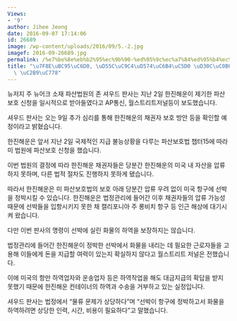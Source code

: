 ```yaml
---
Views:
- '9'
author: Jihee Jeong
date: 2016-09-07 17:14:06
id: 26689
image: /wp-content/uploads/2016/09/5.-2.jpg
imagef: 2016-09-26689.jpg
permalink: /%e7%be%8e%eb%b2%95%ec%9b%90-%ed%95%9c%ec%a7%84%ed%95%b4%ec%9a%b4%ec%97%90-%ed%8c%8c%ec%82%b0%eb%b3%b4%ed%98%b8-%ec%8a%b9%ec%9d%b8/
title: "\u7F8E\uBC95\uC6D0, \uD55C\uC9C4\uD574\uC6B4\uC5D0 \uD30C\uC0B0\uBCF4\uD638\
  \ \uC2B9\uC778"
---
```


뉴저지 주 뉴어크 소재 파산법원의 존 셔우드 판사는 지난 2일 한진해운이 제기한 파산보호 신청을 일시적으로 받아들였다고 AP통신, 월스트리트저널등이 보도했습니다.

셔우드 판사는 오는 9일 추가 심리를 통해 한진해운의 채권자 보호 방안 등을 확인할 예정이라고 밝혔습니다.

한진해운은 앞서 지난 2일 국제적인 지급 불능상황을 다루는 파산보호법 챕터15에 따라 미 법원에 파산보호 신청을 했습니다.

이번 법원의 결정에 따라 한진해운 채권자들은 당분간 한진해운의 미국 내 자산을 압류하지 못하며, 다른 법적 절차도 진행하지 못하게 됐습니다.

따라서 한진해운은 미 파산보호법의 보호 아래 당분간 압류 우려 없이 미국 항구에 선박을 정박시킬 수 있습니다. 한진해운은 법정관리에 들어간 이후 채권자들의 압류 가능성 때문에 선박들을 입항시키지 못한 채 캘리포니아 주 롱비치 항구 등 인근 해상에 대기시켜 왔습니다.

다만 이번 판사의 명령이 선박에 실린 화물의 하역을 보장하지는 않습니다.

법정관리에 들어간 한진해운이 정박한 선박에서 화물을 내리는 데 필요한 근로자들을 고용해 이들에게 돈을 지급할 여력이 있는지 확실하지 않다고 월스트리트 저널은 전했습니다.

이에 미국의 항만 하역업자와 운송업자 등은 하역작업을 해도 대금지급의 확답을 받지 못했기 때문에 한진해운 컨테이너의 하역과 수송을 거부하고 있는 실정입니다.

셔우드 판사는 법정에서 &#8220;물류 문제가 상당하다&#8221;며 &#8220;선박이 항구에 정박하고서 화물을 하역하려면 상당한 인력, 시간, 비용이 필요하다&#8221;고 말했습니다.